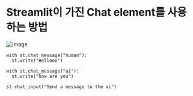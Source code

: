 
# Streamlit이 가진 Chat element를 사용하는 방법

![image](https://github.com/kdahun/fullstack-gpt/assets/101082485/170369a0-726c-4bb9-878a-1572726ba429)

```
with st.chat_message("human"):
  st.write("Hellooo")

with st.chat_message("ai"):
  st.write("how are you")

st.chat_input("Send a message to the ai")
  
```
